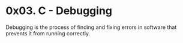 # 0x03. C - Debugging

Debugging is the process of finding and fixing errors in software that prevents it from running correctly. 